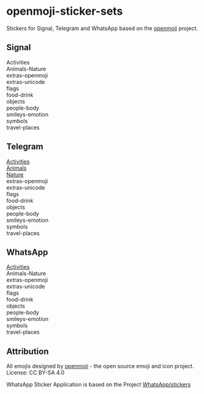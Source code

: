 # openmoji-sticker-sets
Stickers for Signal, Telegram and WhatsApp based on the [openmoji](https://github.com/hfg-gmuend/openmoji) project.  

## Signal
Activities  
Animals-Nature  
extras-openmoji  
extras-unicode  
flags  
food-drink  
objects  
people-body  
smileys-emotion  
symbols  
travel-places   

## Telegram  
[Activities](https://t.me/addstickers/OpenMojiActivities)  
[Animals](https://t.me/addstickers/OpenMojiAnimals)  
[Nature](https://t.me/addstickers/OpenMojiNature)  
extras-openmoji  
extras-unicode  
flags  
food-drink  
objects  
people-body  
smileys-emotion  
symbols  
travel-places  

## WhatsApp
[Activities](https://github.com/MEibenst/openmoji-sticker-sets/releases/download/v0.1.0-alpha/OpenMoji-StickerPack1.apk)  
Animals-Nature  
extras-openmoji  
extras-unicode  
flags  
food-drink  
objects  
people-body  
smileys-emotion  
symbols  
travel-places  

## Attribution
All emojis designed by [openmoji](https://github.com/hfg-gmuend/openmoji) - the open source emoji and icon project. License: CC BY-SA 4.0

WhatsApp Sticker Application is based on the Project [WhatsApp/stickers](https://github.com/WhatsApp/stickers)
